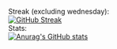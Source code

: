 Streak (excluding wednesday): 
<br>
[![GitHub Streak](https://streak-stats.demolab.com?user=1001bit&theme=transparent&hide_border=true&card_width=700&exclude_days=Wed)](https://git.io/streak-stats)
<br>
Stats:
<br>
[![Anurag's GitHub stats](https://github-readme-stats.vercel.app/api?username=1001bit&theme=dark)](https://github.com/anuraghazra/github-readme-stats)

